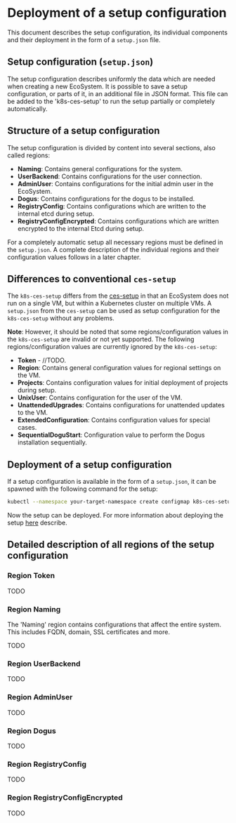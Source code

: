 # Deployment of a setup configuration

This document describes the setup configuration, its individual components and their deployment in the form of a `setup.json` file.

## Setup configuration (`setup.json`)

The setup configuration describes uniformly the data which are needed when creating a new EcoSystem.
It is possible to save a setup configuration, or parts of it, in an additional file in JSON format.
This file can be added to the 'k8s-ces-setup' to run the setup partially or completely automatically.

## Structure of a setup configuration

The setup configuration is divided by content into several sections, also called regions:

* **Naming**: Contains general configurations for the system.
* **UserBackend**: Contains configurations for the user connection.
* **AdminUser**: Contains configurations for the initial admin user in the EcoSystem.
* **Dogus**: Contains configurations for the dogus to be installed.
* **RegistryConfig**: Contains configurations which are written to the internal etcd during setup.
* **RegistryConfigEncrypted**: Contains configurations which are written encrypted to the internal Etcd during setup.

For a completely automatic setup all necessary regions must be defined in the `setup.json`.
A complete description of the individual regions and their configuration values follows in a later chapter.

## Differences to conventional `ces-setup`

The `k8s-ces-setup` differs from the [ces-setup](https://github.com/cloudogu/ces-setup) in that an EcoSystem does not run on a single VM, but within a Kubernetes cluster on multiple VMs.
A `setup.json` from the `ces-setup` can be used as setup configuration for the `k8s-ces-setup` without any problems.

**Note**: However, it should be noted that some regions/configuration values in the `k8s-ces-setup` are invalid or not yet supported.
The following regions/configuration values are currently ignored by the `k8s-ces-setup`:

* **Token** - //TODO.
* **Region**: Contains general configuration values for regional settings on the VM.
* **Projects**: Contains configuration values for initial deployment of projects during setup.
* **UnixUser**: Contains configuration for the user of the VM.
* **UnattendedUpgrades**: Contains configurations for unattended updates to the VM.
* **ExtendedConfiguration**: Contains configuration values for special cases.
* **SequentialDoguStart**: Configuration value to perform the Dogus installation sequentially.

## Deployment of a setup configuration

If a setup configuration is available in the form of a `setup.json`, it can be spawned with the following command for the setup:

```bash
kubectl --namespace your-target-namespace create configmap k8s-ces-setup-json --from-file=setup.json
```

Now the setup can be deployed. For more information about deploying the setup
[here](installation_guide_en.md) describe.

## Detailed description of all regions of the setup configuration

### Region Token

TODO

### Region Naming

The 'Naming' region contains configurations that affect the entire system. This includes FQDN, domain, SSL certificates and more.

TODO

### Region UserBackend

TODO

### Region AdminUser

TODO

### Region Dogus

TODO

### Region RegistryConfig

TODO

### Region RegistryConfigEncrypted

TODO
